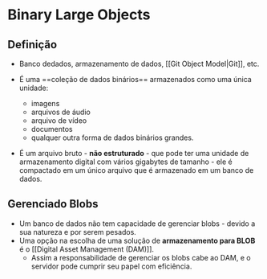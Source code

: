 # Binary Large Objects

## Definição
- Banco dedados, armazenamento de dados, [[Git Object Model|Git]], etc.
- É uma ==coleção de dados binários== armazenados como uma única unidade:
	- imagens
	- arquivos de áudio
	- arquivo de vídeo
	- documentos 
	- qualquer outra forma de dados binários grandes.

- É um arquivo bruto - **não estruturado** - que pode ter uma unidade de armazenamento digital com vários gigabytes de tamanho - ele é compactado em um único arquivo que é armazenado em um banco de dados.

## Gerenciado Blobs
- Um banco de dados não tem capacidade de gerenciar blobs - devido a sua natureza e por serem pesados. 
- Uma opção na escolha de uma solução de **armazenamento para BLOB** é o [[Digital Asset Management (DAM)]].
	- Assim a responsabilidade de gerenciar os blobs cabe ao DAM, e o servidor pode cumprir seu papel com eficiência.